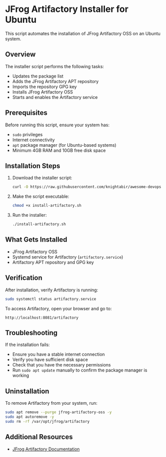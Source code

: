# JFrog Artifactory Installer for Ubuntu

This script automates the installation of JFrog Artifactory OSS on an Ubuntu system.

## Overview

The installer script performs the following tasks:
- Updates the package list
- Adds the JFrog Artifactory APT repository
- Imports the repository GPG key
- Installs JFrog Artifactory OSS
- Starts and enables the Artifactory service

## Prerequisites

Before running this script, ensure your system has:
- `sudo` privileges
- Internet connectivity
- `apt` package manager (for Ubuntu-based systems)
- Minimum 4GB RAM and 10GB free disk space

## Installation Steps

1. Download the installer script:
   ```bash
   curl -O https://raw.githubusercontent.com/knightabir/awesome-devops-tools-setup/refs/heads/main/Jfrog/jfrog.sh
   ```

2. Make the script executable:
   ```bash
   chmod +x install-artifactory.sh
   ```

3. Run the installer:
   ```bash
   ./install-artifactory.sh
   ```

## What Gets Installed

- JFrog Artifactory OSS
- Systemd service for Artifactory (`artifactory.service`)
- Artifactory APT repository and GPG key

## Verification

After installation, verify Artifactory is running:
```bash
sudo systemctl status artifactory.service
```

To access Artifactory, open your browser and go to:
```
http://localhost:8081/artifactory
```

## Troubleshooting

If the installation fails:
- Ensure you have a stable internet connection
- Verify you have sufficient disk space
- Check that you have the necessary permissions
- Run `sudo apt update` manually to confirm the package manager is working

## Uninstallation

To remove Artifactory from your system, run:
```bash
sudo apt remove --purge jfrog-artifactory-oss -y
sudo apt autoremove -y
sudo rm -rf /var/opt/jfrog/artifactory
```

## Additional Resources

- [JFrog Artifactory Documentation](https://www.jfrog.com/confluence/display/JFROG/Artifactory)


